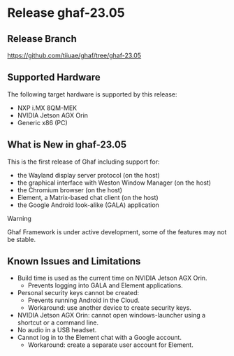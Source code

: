 <!--
    Copyright 2022-2024 TII (SSRC) and the Ghaf contributors
    SPDX-License-Identifier: CC-BY-SA-4.0
-->

# Release ghaf-23.05


## Release Branch

<https://github.com/tiiuae/ghaf/tree/ghaf-23.05>


## Supported Hardware

The following target hardware is supported by this release:

* NXP i.MX 8QM-MEK
* NVIDIA Jetson AGX Orin
* Generic x86 (PC)


## What is New in ghaf-23.05

This is the first release of Ghaf including support for:

* the Wayland display server protocol (on the host)
* the graphical interface with Weston Window Manager (on the host)
* the Chromium browser (on the host)
* Element, a Matrix-based chat client (on the host)
* the Google Android look-alike (GALA) application

> [!WARNING]
> Ghaf Framework is under active development, some of the features may not be stable.


## Known Issues and Limitations

* Build time is used as the current time on NVIDIA Jetson AGX Orin.
  * Prevents logging into GALA and Element applications.
* Personal security keys cannot be created:
  * Prevents running Android in the Cloud.
  * Workaround: use another device to create security keys.
* NVIDIA Jetson AGX Orin: сannot open windows-launcher using a shortcut or a command line.
* No audio in a USB headset.
* Cannot log in to the Element chat with a Google account.
  * Workaround: create a separate user account for Element.